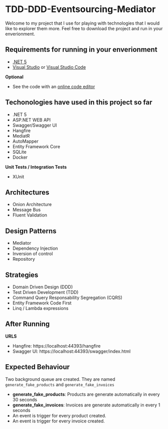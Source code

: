 
# TDD-DDD-Eventsourcing-Mediator

Welcome to my project that I use for playing with technologies that I would like to explorer them more. 
Feel free to download the project and run in your enverionment.

## Requirements for running in your enverionment
- [.NET 5](https://dotnet.microsoft.com/download/dotnet)
- [Visual Studio](https://visualstudio.microsoft.com/vs/community/) or [Visual Studio Code](https://code.visualstudio.com/)

**Optional**

- See the code with an [online code editor](https://github1s.com/MarcosCostaDev/IntegrationTest)


## Techonologies have used in this project so far

- .NET 5
- ASP.NET WEB API 
- Swagger/Swagger UI
- Hangfire
- MediatR
- AutoMapper
- Entity Framework Core
- SQLite
- Docker

**Unit Tests / Integration Tests**

- XUnit

## Architectures

- Onion Architecture
- Message Bus
- Fluent Validation

## Design Patterns

- Mediator
- Dependency Injection
- Inversion of control
- Repository

## Strategies

- Domain Driven Design (DDD)
- Test Driven Development (TDD)
- Command Query Responsability Segregation (CQRS)  
- Entity Framework Code First
- Linq / Lambda expressions

## After Running

**URLS**

- Hangfire: https://localhost:44393/hangfire
- Swagger UI: https://localhost:44393/swagger/index.html


## Expected Behaviour

Two background queue are created. They are named `generate_fake_products` and `generate_fake_invoices`
- **generate_fake_products**: Products are generate automatically in every 30 seconds
- **generate_fake_invoices**: Invoices are generate automatically in every 1 seconds
- An event is trigger for every product created.
- An event is trigger for every invoice created.



<!-- 
# Migration Database
- IntegrationTest.Infra
dotnet ef migrations add IdentityCreate --context MyDbContext --project IntegrationTest.Infra

# Update Database

- IntegrationTest.Infra
dotnet ef database update --context MyDbContext --project IntegrationTest.Infra
-->
